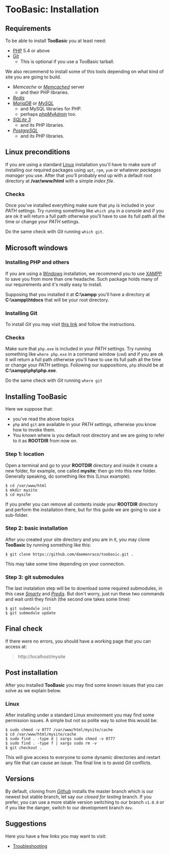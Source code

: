 # TooBasic: Installation
## Requirements
To be able to install __TooBasic__ you at least need:

* [PHP](http://php.net/) 5.4 or above
* [Git](https://git-scm.com/)
	* This is optional if you use a TooBasic tarball.

We also recommend to install some of this tools depending on what kind of site you
are going to build.

* _Memcache_ or [_Memcached_](http://memcached.org/) server
	* and their PHP libraries.
* [_Redis_](http://redis.io/)
* [_MariaDB_](https://mariadb.org/) or [_MySQL_](https://www.mysql.com/)
	* and MySQL libraries for PHP.
	* perhaps [_phpMyAdmin_](https://www.phpmyadmin.net/) too.
* [_SQLite 3_](https://www.sqlite.org/)
	* and its PHP libraries.
* [_PostgreSQL_](http://www.postgresql.org/)
	* and its PHP libraries.

## Linux preconditions
If you are using a standard [Linux](https://www.linux.com/) installation you'll
have to make sure of installing our required packages using `apt`, `rpm`, `yum` or
whatever _packages manager_ you use.
After that you'll probably end up with a default root directory at
__/var/www/html__ with a simple _index file_.

### Checks
Once you've installed everything make sure that `php` is included in your _PATH_
settings.
Try running something like `which php` in a console and if you are ok it will
return a full path otherwise you'll have to use its full path all the time or
change your _PATH_ settings.

Do the same check with _Git_ running `which git`.

## Microsoft windows
### Installing PHP and others
If you are using a [Windows](http://www.microsoft.com/en-us/windows) installation,
we recommend you to use [XAMPP](https://www.apachefriends.org/index.html) to save
you from more than one headache.
Such package holds many of our requirements and it's really easy to install.

Supposing that you installed it at __C:\xampp__ you'll have a directory at
__C:\xampp\htdocs__ that will be your root directory.

### Installing Git
To install _Git_ you may visit [this link](https://git-scm.com/download/win) and
follow the instructions.

### Checks
Make sure that `php.exe` is included in your _PATH_ settings.
Try running something like `where php.exe` in a command window (`cmd`) and if you
are ok it will return a full path otherwise you'll have to use its full path all
the time or change your _PATH_ settings.
Following our suppositions, `php` should be at __C:\xampp\php\php.exe__.

Do the same check with _Git_ running `where git`

## Installing __TooBasic__
Here we suppose that:

* you've read the above topics
* `php` and `git` are available in your _PATH_ settings, otherwise you know how to
invoke them.
* You known where is you default root directory and we are going to refer to it as
__ROOTDIR__ from now on.

### Step 1: location
Open a terminal and go to your __ROOTDIR__ directory and inside it create a new
folder, for example, one called __mysite__; then go into this new folder.
Generally speaking, do something like this (Linux example):
```text
$ cd /var/www/html
$ mkdir mysite
$ cd mysite
```
If you prefer you can remove all contents inside your __ROOTDIR__ directory and
perform the installation there, but for this guide we are going to use a
sub-folder.

### Step 2: basic installation
After you created your site directory and you are in it, you may clone
__TooBasic__ by running something like this:
```text
$ git clone https://github.com/daemonraco/toobasic.git .
```
This may take some time depending on your connection.

### Step 3: git submodules
The last instalation step will be to download some required submodules, in this
case [_Smarty_](http://www.smarty.net/) and
[_Predis_](https://github.com/nrk/predis).
But don't worry, just run these two commands and wait until they finish (the
second one takes some time):
```text
$ git submodule init
$ git submodule update
```

## Final check
If there were no errors, you should have a working page that you can access at:

>http://localhost/mysite

## Post installation
After you installed __TooBasic__ you may find some known issues that you can solve
as we explain below.

### Linux
After installing under a standard Linux environment you may find some permission
issues.
A simple but not so polite way to solve this would be:
```text
$ sudo chmod -v 0777 /var/www/html/mysite/cache
$ cd /var/www/html/mysite/cache
$ sudo find . -type d | xargs sudo chmod -v 0777
$ sudo find . -type f | xargs sudo rm -v
$ git checkout .
```
This will give access to everyone to some dynamic directories and restart any file
that can cause an issue.
The final line is to avoid _Git_ conflicts.

## Versions
By default, cloning from [_Github_](https://github.com/) installs the master
branch which is our newest but stable branch, let say our _closed for testing_
branch.
If you prefer, you can use a more stable version switching to our branch `v1.0.0`
or if you like the danger, switch to our development branch `dev`.

## Suggestions
Here you have a few links you may want to visit:

* [Troubleshooting](troubleshooting.md)

<!--:GBSUMMARY:Basics:1:Installation:-->
